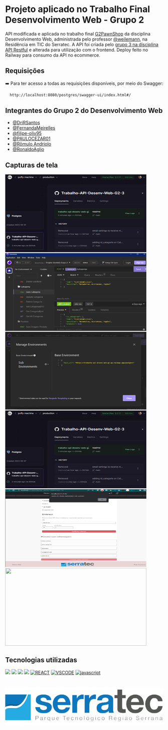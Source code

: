 # Projeto aplicado no Trabalho Final Desenvolvimento Web - Grupo 2

API modificada e aplicada no trabalho final [G2PawnShop](https://github.com/Artoda/Projeto-Final-React) da disciplina Desenvolvimento Web, administrada pelo professor [@weilemann](https://github.com/weilemann), na Residência em TIC do Serratec. A API foi criada pelo [grupo 3 na disciplina API Restful](https://github.com/Artoda/Trabalho-API) e alterada para utilização com o frontend.
Deploy feito no Railway para consumo da API no ecommerce.


## Requisições

➡️ Para ter acesso a todas as requisições disponíveis, por meio do Swagger:

```bash
  http://localhost:8080/postgres/swagger-ui/index.html#/
```

## Integrantes do Grupo 2 do Desenvolvimento Web
- [@DriRSantos](https://github.com/DriRSantos/)
- [@FernandaMeirelles](https://github.com/FernandaMeirelles)
- [@filipe-oliv95](https://github.com/filipe-oliv95)
- [@PAULOCEZAR01](https://github.com/PAULOCEZAR01)
- [@Rômulo Andriolo](https://github.com/Artoda)
- [@RonaldoAglio](https://github.com/RonaldoAglio)


## Capturas de tela

<img src="https://github.com/DriRSantos/Trabalho-API-Desenv-Web-G2-3/blob/main/Imagens/Deploy-railway-postgres.png?raw=true" width="450" height="248">
<img src="https://github.com/DriRSantos/Trabalho-API-Desenv-Web-G2-3/blob/main/Imagens/Requisicao-insomnia.png?raw=true" width="450" height="248">
<img src="https://github.com/DriRSantos/Trabalho-API-Desenv-Web-G2-3/blob/main/Imagens/Requisicao-insomnia-2.png?raw=true" width="450" height="248">
<img src="https://github.com/DriRSantos/Trabalho-API-Desenv-Web-G2-3/blob/main/Imagens/Deploy-railway-postgres.png?raw=true" width="450" height="248">
<img src="https://github.com/DriRSantos/Trabalho-API-Desenv-Web-G2-3/blob/main/Imagens/salvando-no-banco-por-requisicao-na-api.png?raw=true" width="450" height="248">
<img src="https://github.com/DriRSantos/Trabalho-API-Desenv-Web-G2-3/blob/main/Imagens/usuarios-cadastrados-no-banco-post-api-com-token.png.png?raw=true" width="450" height="248">


## Tecnologias utilizadas

![](https://img.shields.io/badge/Spring-6DB33F?style=for-the-badge&logo=spring&logoColor=white)
![](https://img.shields.io/badge/PostgreSQL-316192?style=for-the-badge&logo=postgresql&logoColor=white)
![](https://img.shields.io/badge/Insomnia-5849be?style=for-the-badge&logo=Insomnia&logoColor=white)
![](https://img.shields.io/badge/Swagger-85EA2D?style=for-the-badge&logo=Swagger&logoColor=white)
[![REACT](https://img.shields.io/badge/React-20232A?style=for-the-badge&logo=react&logoColor=61DAFB)]()
[![VSCODE](https://img.shields.io/badge/Made%20with-VSCode-orange)]()
[![javascript](https://img.shields.io/badge/JavaScript-F7DF1E?style=for-the-badge&logo=javascript&logoColor=black)]()

#

![Logo](https://github.com/DriRSantos/Trabalho-API-Desenv-Web-G2-3/blob/main/Imagens/serratecLogo.png?raw=true)